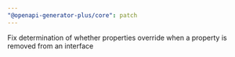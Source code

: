 ```yaml
---
"@openapi-generator-plus/core": patch
---
```


Fix determination of whether properties override when a property is removed from an interface

